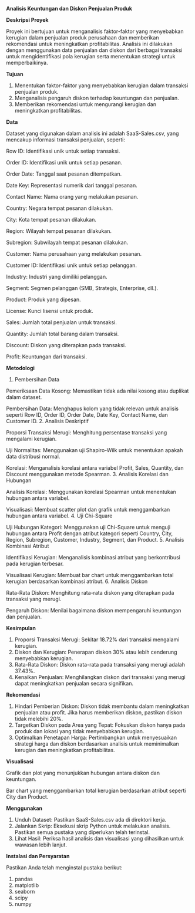**Analisis Keuntungan dan Diskon Penjualan Produk**

**Deskripsi Proyek**

Proyek ini bertujuan untuk menganalisis faktor-faktor yang menyebabkan kerugian dalam penjualan produk perusahaan dan memberikan rekomendasi untuk meningkatkan profitabilitas. Analisis ini dilakukan dengan menggunakan data penjualan dan diskon dari berbagai transaksi untuk mengidentifikasi pola kerugian serta menentukan strategi untuk memperbaikinya.

**Tujuan**

1. Menentukan faktor-faktor yang menyebabkan kerugian dalam transaksi penjualan produk.
2. Menganalisis pengaruh diskon terhadap keuntungan dan penjualan.
3. Memberikan rekomendasi untuk mengurangi kerugian dan meningkatkan profitabilitas.

**Data**

Dataset yang digunakan dalam analisis ini adalah SaaS-Sales.csv, yang mencakup informasi transaksi penjualan, seperti:

Row ID: Identifikasi unik untuk setiap transaksi.

Order ID: Identifikasi unik untuk setiap pesanan.

Order Date: Tanggal saat pesanan ditempatkan.

Date Key: Representasi numerik dari tanggal pesanan.

Contact Name: Nama orang yang melakukan pesanan.

Country: Negara tempat pesanan dilakukan.

City: Kota tempat pesanan dilakukan.

Region: Wilayah tempat pesanan dilakukan.

Subregion: Subwilayah tempat pesanan dilakukan.

Customer: Nama perusahaan yang melakukan pesanan.

Customer ID: Identifikasi unik untuk setiap pelanggan.

Industry: Industri yang dimiliki pelanggan.

Segment: Segmen pelanggan (SMB, Strategis, Enterprise, dll.).

Product: Produk yang dipesan.

License: Kunci lisensi untuk produk.

Sales: Jumlah total penjualan untuk transaksi.

Quantity: Jumlah total barang dalam transaksi.

Discount: Diskon yang diterapkan pada transaksi.

Profit: Keuntungan dari transaksi.

**Metodologi**

1. Pembersihan Data

Pemeriksaan Data Kosong: Memastikan tidak ada nilai kosong atau duplikat dalam dataset.

Pembersihan Data: Menghapus kolom yang tidak relevan untuk analisis seperti Row ID, Order ID, Order Date, Date Key, Contact Name, dan Customer ID.
2. Analisis Deskriptif

Proporsi Transaksi Merugi: Menghitung persentase transaksi yang mengalami kerugian.

Uji Normalitas: Menggunakan uji Shapiro-Wilk untuk menentukan apakah data distribusi normal.

Korelasi: Menganalisis korelasi antara variabel Profit, Sales, Quantity, dan Discount menggunakan metode Spearman.
3. Analisis Korelasi dan Hubungan

Analisis Korelasi: Menggunakan korelasi Spearman untuk menentukan hubungan antara variabel.

Visualisasi: Membuat scatter plot dan grafik untuk menggambarkan hubungan antara variabel.
4. Uji Chi-Square

Uji Hubungan Kategori: Menggunakan uji Chi-Square untuk menguji hubungan antara Profit dengan atribut kategori seperti Country, City, Region, Subregion, Customer, Industry, Segment, dan Product.
5. Analisis Kombinasi Atribut

Identifikasi Kerugian: Menganalisis kombinasi atribut yang berkontribusi pada kerugian terbesar.

Visualisasi Kerugian: Membuat bar chart untuk menggambarkan total kerugian berdasarkan kombinasi atribut.
6. Analisis Diskon

Rata-Rata Diskon: Menghitung rata-rata diskon yang diterapkan pada transaksi yang merugi.

Pengaruh Diskon: Menilai bagaimana diskon mempengaruhi keuntungan dan penjualan.

**Kesimpulan**

1. Proporsi Transaksi Merugi: Sekitar 18.72% dari transaksi mengalami kerugian.
2. Diskon dan Kerugian: Penerapan diskon 30% atau lebih cenderung menyebabkan kerugian.
3. Rata-Rata Diskon: Diskon rata-rata pada transaksi yang merugi adalah 37.43%.
4. Kenaikan Penjualan: Menghilangkan diskon dari transaksi yang merugi dapat meningkatkan penjualan secara signifikan.

**Rekomendasi**
1. Hindari Pemberian Diskon: Diskon tidak membantu dalam meningkatkan penjualan atau profit. Jika harus memberikan diskon, pastikan diskon tidak melebihi 20%.
2. Targetkan Diskon pada Area yang Tepat: Fokuskan diskon hanya pada produk dan lokasi yang tidak menyebabkan kerugian.
3. Optimalkan Penetapan Harga: Pertimbangkan untuk menyesuaikan strategi harga dan diskon berdasarkan analisis untuk meminimalkan kerugian dan meningkatkan profitabilitas.

**Visualisasi**

Grafik dan plot yang menunjukkan hubungan antara diskon dan keuntungan.

Bar chart yang menggambarkan total kerugian berdasarkan atribut seperti City dan Product.

**Menggunakan**

1. Unduh Dataset: Pastikan SaaS-Sales.csv ada di direktori kerja.
2. Jalankan Skrip: Eksekusi skrip Python untuk melakukan analisis. Pastikan semua pustaka yang diperlukan telah terinstal.
3. Lihat Hasil: Periksa hasil analisis dan visualisasi yang dihasilkan untuk wawasan lebih lanjut.

**Instalasi dan Persyaratan**

Pastikan Anda telah menginstal pustaka berikut:
1. pandas
2. matplotlib
3. seaborn
4. scipy
5. numpy